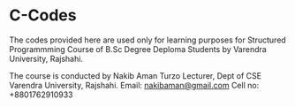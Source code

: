 # C-Codes

The codes provided here are used only for learning purposes for Structured Programmming Course of B.Sc Degree Deploma Students by 
Varendra University, Rajshahi.

The course is conducted by
Nakib Aman Turzo
Lecturer, Dept of CSE
Varendra University, Rajshahi.
Email: nakibaman@gmail.com
Cell no: +8801762910933
